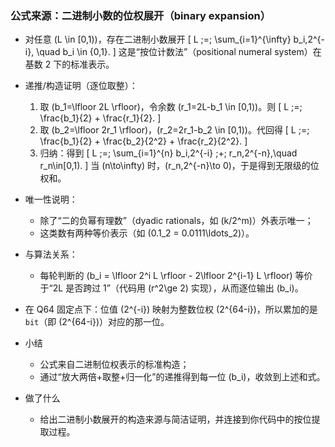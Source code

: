 ### 公式来源：二进制小数的位权展开（binary expansion）

- 对任意 \(L \in [0,1)\)，存在二进制小数展开
  \[
  L \;=\; \sum_{i=1}^{\infty} b_i\,2^{-i}, \quad b_i \in \{0,1\}.
  \]
  这是“按位计数法”（positional numeral system）在基数 2 下的标准表示。

- 递推/构造证明（逐位取整）：
  1) 取 \(b_1=\lfloor 2L \rfloor\)，令余数 \(r_1=2L-b_1 \in [0,1)\)。则
     \[
     L \;=\; \frac{b_1}{2} + \frac{r_1}{2}.
     \]
  2) 取 \(b_2=\lfloor 2r_1 \rfloor\)，\(r_2=2r_1-b_2 \in [0,1)\)。代回得
     \[
     L \;=\; \frac{b_1}{2} + \frac{b_2}{2^2} + \frac{r_2}{2^2}.
     \]
  3) 归纳：得到
     \[
     L \;=\; \sum_{i=1}^{n} b_i\,2^{-i} \;+\; r_n\,2^{-n},\quad r_n\in[0,1).
     \]
     当 \(n\to\infty\) 时，\(r_n\,2^{-n}\to 0\)，于是得到无限级的位权和。

- 唯一性说明：
  - 除了“二的负幂有理数”（dyadic rationals，如 \(k/2^m\)）外表示唯一；
  - 这类数有两种等价表示（如 \(0.1_2 = 0.0111\ldots_2\)）。

- 与算法关系：
  - 每轮判断的 \(b_i = \lfloor 2^i L \rfloor - 2\lfloor 2^{i-1} L \rfloor\) 等价于“2L 是否跨过 1”（代码用 \(r^2\ge 2\) 实现），从而逐位输出 \(b_i\)。

- 在 Q64 固定点下：位值 \(2^{-i}\) 映射为整数位权 \(2^{64-i}\)，所以累加的是 `bit`（即 \(2^{64-i}\)）对应的那一位。

- 小结
  - 公式来自二进制位权表示的标准构造；
  - 通过“放大两倍+取整+归一化”的递推得到每一位 \(b_i\)，收敛到上述和式。

- 做了什么
  - 给出二进制小数展开的构造来源与简洁证明，并连接到你代码中的按位提取过程。
